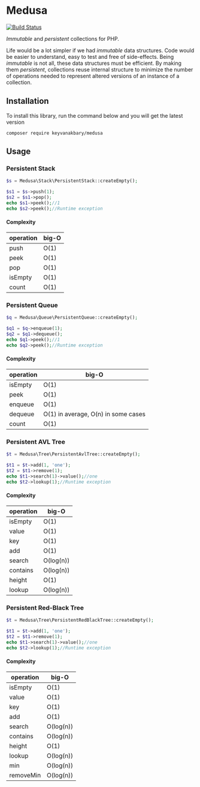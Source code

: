 # Medusa

[![Build Status](https://secure.travis-ci.org/keyvanakbary/medusa.svg?branch=master)](http://travis-ci.org/keyvanakbary/medusa)

*Immutable* and *persistent* collections for PHP.

Life would be a lot simpler if we had *immutable* data structures. Code would be easier to understand, easy to test and free of side-effects. Being *immutable* is not all, these data structures must be efficient. By making them *persistent*, collections reuse internal structure to minimize the number of operations needed to represent altered versions of an instance of a collection.


## Installation

To install this library, run the command below and you will get the latest version

    composer require keyvanakbary/medusa

## Usage

### Persistent Stack

```php
$s = Medusa\Stack\PersistentStack::createEmpty();

$s1 = $s->push(1);
$s2 = $s1->pop();
echo $s1->peek();//1
echo $s2->peek();//Runtime exception
```

#### Complexity
operation | big-O
----------|------
push      | O(1)
peek      | O(1)
pop       | O(1)
isEmpty   | O(1)
count     | O(1)

### Persistent Queue

```php
$q = Medusa\Queue\PersistentQueue::createEmpty();

$q1 = $q->enqueue(1);
$q2 = $q1->dequeue();
echo $q1->peek();//1
echo $q2->peek();//Runtime exception
```

#### Complexity
operation | big-O
----------|------
isEmpty   | O(1)
peek      | O(1)
enqueue   | O(1)
dequeue   | O(1) in average, O(n) in some cases
count     | O(1)

### Persistent AVL Tree

```php
$t = Medusa\Tree\PersistentAvlTree::createEmpty();

$t1 = $t->add(1, 'one');
$t2 = $t1->remove(1);
echo $t1->search(1)->value();//one
echo $t2->lookup(1);//Runtime exception
```

#### Complexity
operation | big-O
----------|------
isEmpty   | O(1)
value     | O(1)
key       | O(1)
add       | O(1)
search    | O(log(n))
contains  | O(log(n))
height    | O(1)
lookup    | O(log(n))

### Persistent Red-Black Tree

```php
$t = Medusa\Tree\PersistentRedBlackTree::createEmpty();

$t1 = $t->add(1, 'one');
$t2 = $t1->remove(1);
echo $t1->search(1)->value();//one
echo $t2->lookup(1);//Runtime exception
```

#### Complexity
operation | big-O
----------|------
isEmpty   | O(1)
value     | O(1)
key       | O(1)
add       | O(1)
search    | O(log(n))
contains  | O(log(n))
height    | O(1)
lookup    | O(log(n))
min       | O(log(n))
removeMin | O(log(n))
